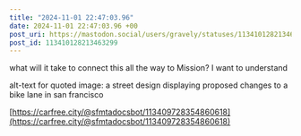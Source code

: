 ```yaml
---
title: "2024-11-01 22:47:03.96"
date: 2024-11-01 22:47:03.96 +00
post_uri: https://mastodon.social/users/gravely/statuses/113410128213463299
post_id: 113410128213463299
---
```

what will it take to connect this all the way to Mission? I want to understand

alt-text for quoted image: a street design displaying proposed changes to a bike lane in san francisco

[https://carfree.city/@sfmtadocsbot/113409728354860618](https://carfree.city/@sfmtadocsbot/113409728354860618)


